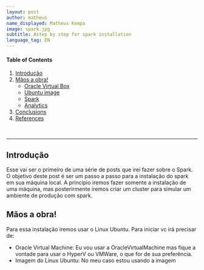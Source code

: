 ```yaml
---
layout: post
author: matheus
name_displayed: Matheus Kempa
image: spark.jpg
subtitle: Astep by step for spark installation
language_tag: EN 
---
```


#### Table of Contents

1. [Introdução](#introdução)
2. [Mãos a obra!](#mãos-a-obra)
    - [Oracle Virtual Box](#architecture)
    - [Ubuntu image](#web-scraping-and-bucket-store)
    - [Spark](#spark)
    - [Analytics](#analytics)
3. [Conclusions](#conclusions)
4. [References](#references)


<br>

---

## Introdução

Esse vai ser o primeiro de uma série de posts que irei fazer sobre o Spark. O objetivo deste post é ser um passo a passo para a instalação do spark em sua máquina local. A princípio iremos fazer somente a instalação de uma máquina, mas posterirmente iremos criar um cluster para simular um ambiente de produção com spark.


## Mãos a obra!

Para essa instalação iremos usar o Linux Ubuntu. Para iniciar vc irá precisar de:

* Oracle Virtual Machine: Eu vou usar a OracleVirtualMachine mas fique a vontade para usar o HyperV ou VMWare, o que for de sua preferência.
* Imagem do Linux Ubuntu: No meu caso estou usando a imagem 


